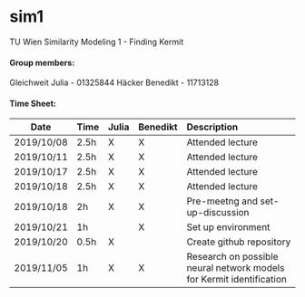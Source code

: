 
# sim1
TU Wien Similarity Modeling 1 - Finding Kermit

#### Group members: 
Gleichweit Julia - 01325844
Häcker Benedikt - 11713128

#### Time Sheet: 
| Date| Time   | Julia | Benedikt| Description|
|-------|:---------|:-------|:----|:------|
|2019/10/08| 2.5h | X | X | Attended lecture|
|2019/10/11| 2.5h | X | X |Attended lecture|
|2019/10/17| 2.5h | X | X |  Attended lecture|
|2019/10/18| 2.5h | X | X |  Attended lecture|
|2019/10/18|2h|X | X| Pre-meetng and set-up-discussion
|2019/10/21 |  1h | | X | Set up environment|
|2019/10/20| 0.5h | X | |  Create github repository|
|2019/11/05| 1h | X | X| Research on possible neural network models for Kermit identification|
